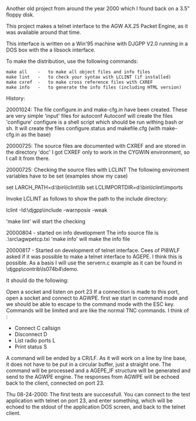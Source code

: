 Another old project from around the year 2000 which I found back on a 3.5" floppy disk.

This project makes a telnet interface to the AGW AX.25 Packet Engine, as it was available around that time.

This interface is written on a Win'95 machine with DJGPP V2.0 running in a DOS box with the a libsock interface.

To make the distribution, use the following commands:

	make all	-	to make all object files and info files
	make lint	-	to check your syntax with LCLINT (if installed)
	make cxref	-	to make cross reference files with CXREF
	make info	- 	to generate the info files (including HTML version)

History:

20001024: The file configure.in and make-cfg.in have been created.
These are very simple 'input' files for autoconf
Autoconf will create the files 'configure'
configure is a shell script which should be run withing bash or sh.
It will create the files configure.status and makefile.cfg (with make-cfg.in as the base)

20000725: The source files are documented with CXREF and are stored in the
directory 'doc'  I got CXREF only to work in the CYGWIN environment, so I
call it from there.

20000725: Checking the source files with LCLINT
The following enviroment variables have to be set (examples show my case)

set LARCH_PATH=d:\bin\lclint\lib
set LCLIMPORTDIR=d:\bin\lclint\imports

Invoke LCLINT as follows to show the path to the include directory:

lclint <file> -Id:\djgpp\include -warnposix	-weak

'make lint' will start the checking

20000804 - started on info development
The info source file is .\src\agwpetcp.txi
'make info' will make the info file

20000817 - Started on development of telnet interface.
Cees of PI8WLF asked if it was possible to make a telnet interface to AGEPE.
I think this is possible. As a basis I will use the servern.c example as it can
be found in \djgpp\contrib\ls074b4\demo.

It should do the following:

Open a socket and listen on port 23
If a connection is made to this port, open a socket and connect to AGWPE.
first we start in command mode and we should be able to escape to the 
command mode with the ESC key.
Commands will be limited and are like the normal TNC commands. 
I think of :
  - Connect		C <port> callsign <via> <callsign1> <callsign2>
  - Disconnect	D
  - List radio ports	L
  - Print status		S

A command will be ended by a CR/LF. As it will work on a line by line base,
it does not have to be put in a circular buffer, just a straight one.
The command will be processed and a AGEPE_IF structure will be generated
and send to the AGWPE engine.
The responses from AGWPE will be echoed back to the client, connected
on port 23.

Thu 08-24-2000: The first tests are successfull. You can connect to the test
application with telnet on port 23, and enter something, which will be
echoed to the stdout of the application DOS screen, and back to the telnet
client.


